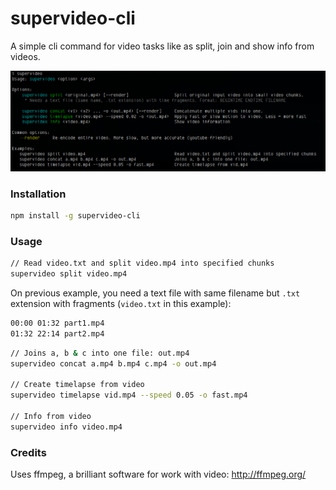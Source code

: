 # supervideo-cli

A simple cli command for video tasks like as split, join and show info from videos.

![supervideo-cli](https://github.com/ManzDev/supervideo-cli/raw/master/docs/supervideo-cli.png)

### Installation

```bash
npm install -g supervideo-cli
```

### Usage

```bash
// Read video.txt and split video.mp4 into specified chunks
supervideo split video.mp4
```

On previous example, you need a text file with same filename but `.txt` extension with fragments (`video.txt` in this example):

```bash
00:00 01:32 part1.mp4
01:32 22:14 part2.mp4
```

```bash
// Joins a, b & c into one file: out.mp4
supervideo concat a.mp4 b.mp4 c.mp4 -o out.mp4

// Create timelapse from video
supervideo timelapse vid.mp4 --speed 0.05 -o fast.mp4

// Info from video
supervideo info video.mp4
```

### Credits

Uses ffmpeg, a brilliant software for work with video: http://ffmpeg.org/